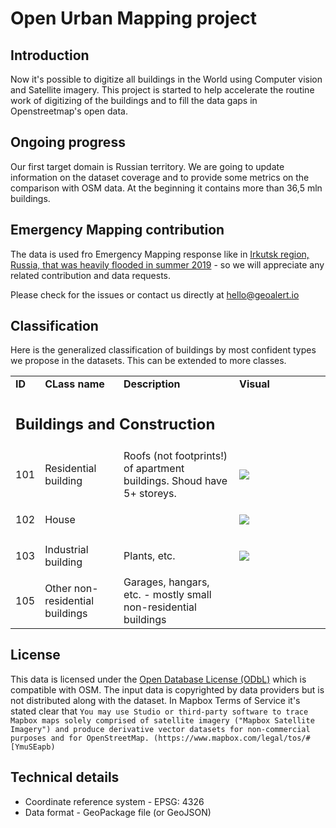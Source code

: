 # Open Urban Mapping project

Introduction
-------------
Now it's possible to digitize all buildings in the World using Computer vision and Satellite imagery. This project is started to help accelerate the routine work of digitizing of the buildings and to fill the data gaps in Openstreetmap's open data.  

## Ongoing progress
Our first target domain is Russian territory. We are going to update information on the dataset coverage and to provide some metrics on the comparison with OSM data. At the beginning it contains more than 36,5 mln buildings.

## Emergency Mapping contribution
The data is used fro Emergency Mapping response like in [Irkutsk region, Russia, that was heavily flooded in summer 2019](https://geoalert.github.io/Irkutsk-flood/) - so we will appreciate any related contribution and data requests.

Please check for the issues or contact us directly at [hello@geoalert.io](mailto:hello@geoalert.io)

## Classification
Here is the generalized classification of buildings by most confident types we propose in the datasets. This can be extended to more classes.

<table>
  <tr>
   <td><strong>ID</strong>
   </td>
   <td><strong>CLass name</strong>
   </td>
   <td><strong>Description</strong>
   </td>
   <td width="130px"><strong>Visual</strong>
   </td>
  </tr>

   <td colspan="4" >
<h2>Buildings and Construction</h2>


</td>
  </tr>
  <tr>
   <td><p style="text-align: right">
101</p>

   </td>
   <td>Residential building
   </td>
   <td>Roofs (not footprints!) of apartment buildings. Shoud have 5+ storeys.
   </td>
   <td><img src="https://aeronetlab.space/img/class_img/101.png"/>
   </td>
  </tr>
 
  <tr>
   <td><p style="text-align: right">
102</p>

   </td>
   <td>House
   </td>
   <td>
   </td>
   <td><img src="https://aeronetlab.space/img/class_img/102.png" />
   </td>
  </tr>
  <tr>
   <td><p style="text-align: right">
103</p>

   </td>
   <td>Industrial building
   </td>
   <td>Plants, etc.
   </td>
   <td><img src="https://aeronetlab.space/img/class_img/103.png" />
   </td>
  </tr>

  <tr>
   <td><p style="text-align: right">
105</p>

   </td>
   <td>Other non-residential buildings
   </td>
   <td>Garages, hangars, etc. - mostly small non-residential buildings
   </td>
   <td>
   </td>
  </tr>
 </table>

## License
This data is licensed under the [Open Database License (ODbL)](https://opendatacommons.org/licenses/odbl/) which is compatible with OSM.
The input data is copyrighted by data providers but is not distributed along with the dataset. In Mapbox Terms of Service it's stated clear that 
```You may use Studio or third-party software to trace Mapbox maps solely comprised of satellite imagery ("Mapbox Satellite Imagery") and produce derivative vector datasets for non-commercial purposes and for OpenStreetMap. (https://www.mapbox.com/legal/tos/#[YmuSEapb)```

## Technical details
* Coordinate reference system - EPSG: 4326
* Data format - GeoPackage file (or GeoJSON)
